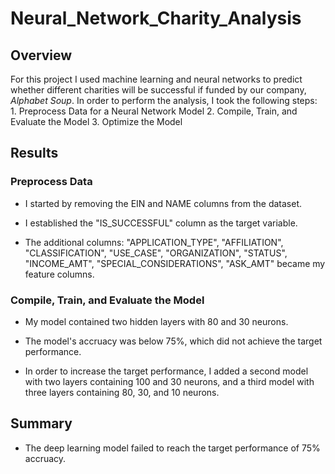 # Neural_Network_Charity_Analysis

## Overview
For this project I used machine learning and neural networks to predict whether different charities will be successful if funded by our company, *Alphabet Soup*. In order to perform the analysis, I took the following steps: 1. Preprocess Data for a Neural Network Model 2. Compile, Train, and Evaluate the Model 3. Optimize the Model

## Results

### Preprocess Data
- I started by removing the EIN and NAME columns from the dataset.

- I established the "IS_SUCCESSFUL" column as the target variable.

- The additional columns: "APPLICATION_TYPE", "AFFILIATION", "CLASSIFICATION", "USE_CASE", "ORGANIZATION", "STATUS", "INCOME_AMT", "SPECIAL_CONSIDERATIONS", "ASK_AMT" became my feature columns.

### Compile, Train, and Evaluate the Model
- My model contained two hidden layers with 80 and 30 neurons.

- The model's accruacy was below 75%, which did not achieve the target performance.

- In order to increase the target performance, I added a second model with two layers containing 100 and 30 neurons, and a third model with three layers containing 80, 30, and 10 neurons.

## Summary
- The deep learning model failed to reach the target performance of 75% accruacy. 

